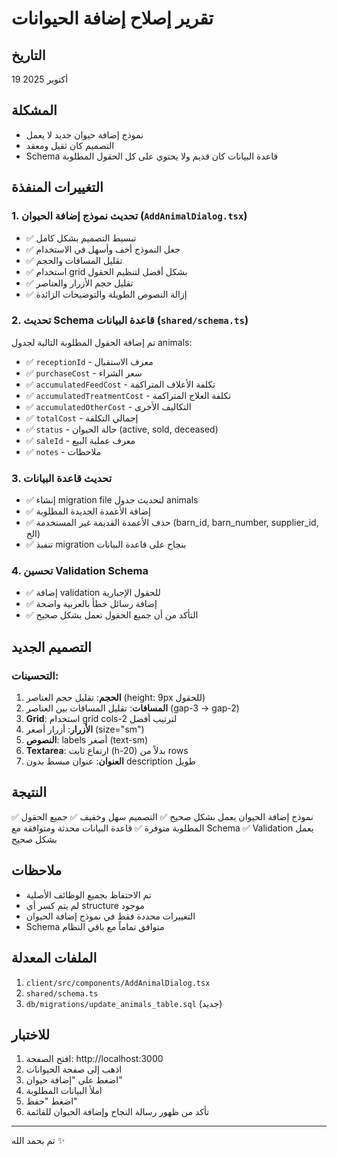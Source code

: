 # تقرير إصلاح إضافة الحيوانات

## التاريخ
19 أكتوبر 2025

## المشكلة
- نموذج إضافة حيوان جديد لا يعمل
- التصميم كان ثقيل ومعقد
- Schema قاعدة البيانات كان قديم ولا يحتوي على كل الحقول المطلوبة

## التغييرات المنفذة

### 1. تحديث نموذج إضافة الحيوان (`AddAnimalDialog.tsx`)
- ✅ تبسيط التصميم بشكل كامل
- ✅ جعل النموذج أخف وأسهل في الاستخدام
- ✅ تقليل المسافات والحجم
- ✅ استخدام grid بشكل أفضل لتنظيم الحقول
- ✅ تقليل حجم الأزرار والعناصر
- ✅ إزالة النصوص الطويلة والتوضيحات الزائدة

### 2. تحديث Schema قاعدة البيانات (`shared/schema.ts`)
تم إضافة الحقول المطلوبة التالية لجدول animals:
- ✅ `receptionId` - معرف الاستقبال
- ✅ `purchaseCost` - سعر الشراء
- ✅ `accumulatedFeedCost` - تكلفة الأعلاف المتراكمة
- ✅ `accumulatedTreatmentCost` - تكلفة العلاج المتراكمة
- ✅ `accumulatedOtherCost` - التكاليف الأخرى
- ✅ `totalCost` - إجمالي التكلفة
- ✅ `status` - حالة الحيوان (active, sold, deceased)
- ✅ `saleId` - معرف عملية البيع
- ✅ `notes` - ملاحظات

### 3. تحديث قاعدة البيانات
- ✅ إنشاء migration file لتحديث جدول animals
- ✅ إضافة الأعمدة الجديدة المطلوبة
- ✅ حذف الأعمدة القديمة غير المستخدمة (barn_id, barn_number, supplier_id, الخ)
- ✅ تنفيذ migration بنجاح على قاعدة البيانات

### 4. تحسين Validation Schema
- ✅ إضافة validation للحقول الإجبارية
- ✅ إضافة رسائل خطأ بالعربية واضحة
- ✅ التأكد من أن جميع الحقول تعمل بشكل صحيح

## التصميم الجديد
### التحسينات:
1. **الحجم**: تقليل حجم العناصر (height: 9px للحقول)
2. **المسافات**: تقليل المسافات بين العناصر (gap-3 → gap-2)
3. **Grid**: استخدام grid cols-2 لترتيب أفضل
4. **الأزرار**: أزرار أصغر (size="sm")
5. **النصوص**: labels أصغر (text-sm)
6. **Textarea**: ارتفاع ثابت (h-20) بدلاً من rows
7. **العنوان**: عنوان مبسط بدون description طويل

## النتيجة
✅ نموذج إضافة الحيوان يعمل بشكل صحيح
✅ التصميم سهل وخفيف
✅ جميع الحقول المطلوبة متوفرة
✅ قاعدة البيانات محدثة ومتوافقة مع Schema
✅ Validation يعمل بشكل صحيح

## ملاحظات
- تم الاحتفاظ بجميع الوظائف الأصلية
- لم يتم كسر أي structure موجود
- التغييرات محددة فقط في نموذج إضافة الحيوان
- Schema متوافق تماماً مع باقي النظام

## الملفات المعدلة
1. `client/src/components/AddAnimalDialog.tsx`
2. `shared/schema.ts`
3. `db/migrations/update_animals_table.sql` (جديد)

## للاختبار
1. افتح الصفحة: http://localhost:3000
2. اذهب إلى صفحة الحيوانات
3. اضغط على "إضافة حيوان"
4. املأ البيانات المطلوبة
5. اضغط "حفظ"
6. تأكد من ظهور رسالة النجاح وإضافة الحيوان للقائمة

---
تم بحمد الله ✨


